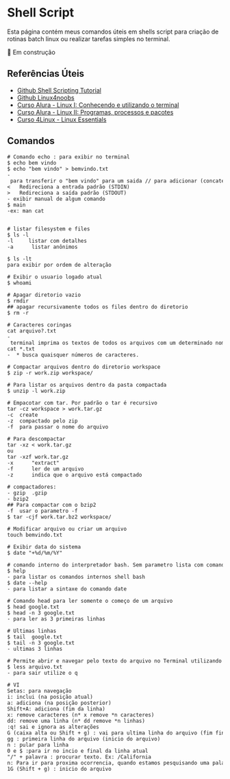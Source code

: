 # Shell Script

Esta página contém meus comandos úteis em shells script para criação de rotinas batch linux ou realizar tarefas simples no terminal.

:construction: Em construção

## Referências Úteis
- [Github Shell Scripting Tutorial](https://github.com/techarkit/shell-scripting-tutorial)
- [Github Linux4noobs](https://github.com/LucasHe4rt/linux4noobs)
- [Curso Alura - Linux I: Conhecendo e utilizando o terminal](https://www.alura.com.br/curso-online-linux-ubuntu)
- [Curso Alura - Linux II: Programas, processos e pacotes](https://www.alura.com.br/curso-online-linux-ubuntu-processos)
- [Curso 4Linux - Linux Essentials](https://4linux.com.br/cursos/treinamento/linux-essentials/)

## Comandos
```shell
# Comando echo : para exibir no terminal
$ echo bem vindo 
$ echo "bem vindo" > bemvindo.txt
- para transferir o "bem vindo" para um saida // para adicionar (concatenar no arquivo) usar >>
<   Redireciona a entrada padrão (STDIN)
>   Redireciona a saída padrão (STDOUT)
- exibir manual de algum comando 
$ main
-ex: man cat 
    
    
# listar filesystem e files
$ ls -l  
-l     listar com detalhes 
-a      listar anônimos

$ ls -lt 
para exibir por ordem de alteração 

# Exibir o usuario logado atual 
$ whoami 

# Apagar diretorio vazio 
$ rmdir 
## apagar recursivamente todos os files dentro do diretorio
$ rm -r 

# Caracteres coringas
cat arquivo?.txt 
- terminal imprima os textos de todos os arquivos com um determinado nome, com apenas UM caracateres qualquer
cat *.txt 
-  * busca quaisquer números de caracteres.

# Compactar arquivos dentro do diretorio workspace
$ zip -r work.zip workspace/

# Para listar os arquivos dentro da pasta compactada
$ unzip -l work.zip

# Empacotar com tar. Por padrão o tar é recursivo
tar -cz workspace > work.tar.gz
-c  create
-z  compactado pelo zip 
-f  para passar o nome do arquivo

# Para descompactar
tar -xz < work.tar.gz
ou 
tar -xzf work.tar.gz
-x      "extract"
-f      ler de um arquivo
-z      indica que o arquivo está compactado

# compactadores:
- gzip  .gzip
- bzip2 
## Para compactar com o bzip2
-f  usar o parametro -f
$ tar -cjf work.tar.bz2 workspace/

# Modificar arquivo ou criar um arquivo 
touch bemvindo.txt

# Exibir data do sistema  
$ date "+%d/%m/%Y"

# comando interno do interpretador bash. Sem parametro lista com comandos internos shell bash. Com parametro lista a sintaxe do comando 
$ help
- para listar os comandos internos shell bash
$ date --help
- para listar a sintaxe do comando date

# Comando head para ler somente o começo de um arquivo 
$ head google.txt
$ head -n 3 google.txt
- para ler as 3 primeiras linhas 

# Ultimas linhas
$ tail  google.txt
$ tail -n 3 google.txt
- ultimas 3 linhas

# Permite abrir e navegar pelo texto do arquivo no Terminal utilizando as setas para cima e para baixo do teclado
$ less arquivo.txt
- para sair utilize o q 

# VI
Setas: para navegação
i: inclui (na posição atual)
a: adiciona (na posição posterior)
Shift+A: adiciona (fim da linha)
x: remove caracteres (n* x remove *n caracteres)
dd: remove uma linha (n* dd remove *n linhas)
:q! sai e ignora as alterações
G (caixa alta ou Shift + g) : vai para ultima linha do arquivo (fim final do arquivoo)
gg : primeira linha do arquivo (inicio do arquivo)
n : pular para linha
0 e $ :para ir no incio e final da linha atual 
"/" + palavra : procurar texto. Ex: /California 
n: Para ir para proxima ocorrencia, quando estamos pesquisando uma palavra. Shift + N para anterior
1G (Shift + g) : inicio do arquivo 
```

